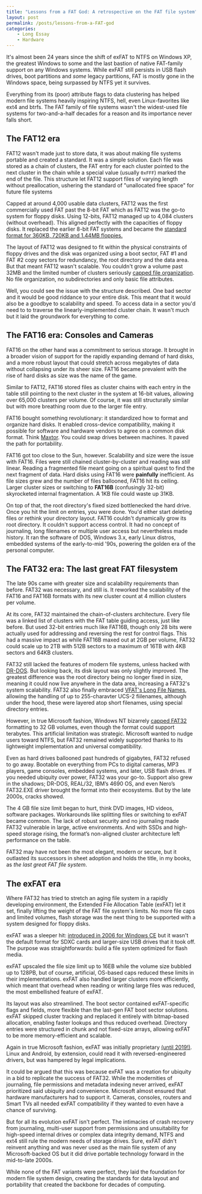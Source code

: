 ```yaml
---
title: "Lessons from a FAT God: A retrospective on the FAT file system"
layout: post
permalink: /posts/lessons-from-a-FAT-god
categories: 
    - Long Essay
    - Hardware
---
```

It's almost been 24 years since the shift of exFAT to NTFS on Windows XP, the greatest Windows to some and the last bastion of native FAT-family support on any Windows systems. While exFAT still persists in USB flash drives, boot partitions and *some* legacy partitions, FAT is mostly gone in the Windows space, being surpassed by NTFS yet it survives.

Everything from its (poor) attribute flags to data clustering has helped modern file systems heavily inspiring NTFS, hell, even Linux-favorites like ext4 and btrfs. The FAT family of file systems wasn't the widest-used file systems for two-and-a-half decades for a reason and its importance never falls short.

## The FAT12 era
FAT12 wasn't made just to store data, it was about making file systems portable and created a standard. It was a simple solution. Each file was stored as a chain of clusters, the FAT entry for each cluster pointed to the next cluster in the chain while a special value (usually `0xFFF`) marked the end of the file. This structure let FAT12 support files of varying length without preallocation, ushering the standard of "unallocated free space" for future file systems

Capped at around 4,000 usable data clusters, FAT12 was the first commercially used FAT past the 8-bit FAT which as FAT12 was the go-to system for floppy disks. Using 12-bits, FAT12 managed up to 4,084 clusters (without overhead). This aligned perfectly with the capacities of floppy disks. It replaced the earlier 8-bit FAT systems and became the [standard format for 360KB, 720KB and 1.44MB floppies.](https://en.wikipedia.org/wiki/Floppy_disk)

The layout of FAT12 was designed to fit within the physical constraints of floppy drives and the disk was organized using a boot sector, FAT #1 and FAT #2 copy sectors for redundancy, the root directory and the data area. But that meant FAT12 wasn't scalable. You couldn't grow a volume past 32MB and the limited number of clusters seriously [capped file organization](https://dankohn.info/projects/PromdiskIII/PCINTERN-chp21.pdf). No file organization, no subdirectories and only basic file attributes.

Well, you could see the issue with the structure described. One bad sector and it would be good riddance to your entire disk. This meant that it would also be a goodbye to scalability and speed. To access data in a sector you'd need to to traverse the linearly-implemented cluster chain. It wasn't much but it laid the groundwork for everything to come.
## The FAT16 era: Consoles and Cameras
FAT16 on the other hand was a commitment to serious storage. It brought in a broader vision of support for the rapidly expanding demand of hard disks, and a more robust layout that could stretch across megabytes of data without collapsing under its sheer size. FAT16 became prevalent with the rise of hard disks as size was the name of the game.

Similar to FAT12, FAT16 stored files as cluster chains with each entry in the table still pointing to the next cluster in the system at 16-bit values, allowing over 65,000 clusters per volume. Of course, it was still structurally similar but with more breathing room due to the larger file entry. 

FAT16 bought something revolutionary: it standardized how to format and organize hard disks. It enabled cross-device compatibility, making it possible for software and hardware vendors to agree on a common disk format. Think [Maxtor](https://alexandrugroza.ro/olddiscdrives/historical-ide-hdd/index.html#:~:text=Western%20Digital%20used%20a%20yellow,WD%20disc:%20fast%20and%20reliable). You could swap drives between machines. It paved the path for portability.

FAT16 got too close to the Sun, however. Scalability and size were the issue with FAT16. Files were still chained cluster-by-cluster and reading was *still* linear. Reading a fragmented file meant going on a spiritual quest to find the next fragment of data. Hard disks using FAT16 were **painfully** inefficient. As file sizes grew and the number of files ballooned, FAT16 hit its ceiling. Larger cluster sizes or switching to **FAT16B** (confusingly 32-bit) skyrocketed internal fragmentation. A 1KB file could waste up 31KB.

On top of that, the root directory's fixed sized bottlenecked the hard drive. Once you hit the limit on entries, you were done. You'd either start deleting files or rethink your directory layout. FAT16 couldn't dynamically grow its root directory. It couldn't support access control. It had no concept of journaling, long filenames or multiple user access but nevertheless made history. It ran the software of DOS, Windows 3.x, early Linux distros, embedded systems of the early-to-mid '90s, powering the golden era of the personal computer. 
## The FAT32 era: The last great FAT filesystem
The late 90s came with greater size and scalability requirements than before. FAT32 was necessary, and still is. It reworked the scalability of the FAT16 and FAT16B formats with its new cluster count at 4 million clusters per volume. 

At its core, FAT32 maintained the chain-of-clusters architecture. Every file was a linked list of clusters with the FAT table guiding access, just like before. But used 32-bit entries much like FAT16B, though only 28 bits were actually used for addressing and reversing the rest for control flags. This had a massive impact as while FAT16B maxed out at 2GB per volume, FAT32 could scale up to 2TB with 512B sectors to a maximum of 16TB with 4KB sectors and 64KB clusters.  

FAT32 still lacked the features of modern file systems, unless hacked with [DR-DOS](https://winworldpc.com/product/dr-dos/7x). But looking back, its disk layout was only slightly improved. The greatest difference was the root directory being no longer fixed in size, meaning it could now live anywhere in the data area, increasing a FAT32's system scalability. FAT32 also finally embraced [VFAT's Long File Names](http://justsolve.archiveteam.org/wiki/VFAT), allowing the handling of up to 255-charavter UCS-2 fiilenames, although under the hood, these were layered atop short filenames, using special directory entries.

However, in true Microsoft fashion, Windows NT bizarrely [capped FAT32](https://learn.microsoft.com/gl-es/previous-versions/windows/desktop/sidebar/system-shell-drive-driveformat) formatting to 32 GB volumes, even though the format could support terabytes. This artificial limitation was strategic. Microsoft wanted to nudge users toward NTFS, but FAT32 remained widely supported thanks to its lightweight implementation and universal compatibility.

Even as hard drives ballooned past hundreds of gigabytes, FAT32 refused to go away.
Bootable on everything from PCs to digital cameras, MP3 players, game consoles, embedded systems, and later, USB flash drives. If you needed ubiquity over power, FAT32 was your go-to. Support also grew in the shadows; DR-DOS, REAL/32, IBM’s 4690 OS, and even Nero’s FAT32.EXE driver brought the format into their ecosystems. But by the late 2000s, cracks showed.

The 4 GB file size limit began to hurt, think DVD images, HD videos, software packages. Workarounds like splitting files or switching to exFAT became common. The lack of robust security and no journaling made FAT32 vulnerable in large, active environments. And with SSDs and high-speed storage rising, the format’s non-aligned cluster architecture left performance on the table.

FAT32 may have not been the most elegant, modern or secure, but it outlasted its successors in sheet adoption and holds the title, in my books, as *the last great FAT file system*.
## The exFAT era
Where FAT32 has tried to stretch an aging file system in a rapidly developing environment, the Extended File Allocation Table (exFAT) let it set, finally lifting the weight of the FAT file system's limits. No more file caps and limited volumes, flash storage was the next thing to be supported with a system designed for floppy disks.

exFAT was a sleeper hit: [introduced in 2006 for Windows CE](https://learn.microsoft.com/en-us/windows/win32/fileio/exfat-specification) but it wasn't the default format for SDXC cards and larger-size USB drives that it took off. The purpose was straightforwards: build a file system optimized for flash media.

exFAT upscaled the file size limit up to 16EB while the volume size bubbled up to 128PB, but of course, artificial, OS-based caps reduced these limits in their implementations. exFAT also handled larger clusters more efficiently, which meant that overhead when reading or writing large files was reduced, the most embellished feature of exFAT.

Its layout was also streamlined. The boot sector contained exFAT-specific flags and fields, more flexible than the last-gen FAT boot sector solutions. exFAT skipped cluster tracking and replaced it entirely with bitmap-based allocation, enabling faster lookups and thus reduced overhead. Directory entries were structured in chunk and not fixed-size arrays, allowing exFAT to be more memory-efficient and scalable.

Again in true Microsoft fashion, exFAT was initially proprietary [(until 2019!)](https://opensource.microsoft.com/blog/2019/08/28/exfat-linux-kernel/). Linux and Android, by extension, could read it with reversed-engineered drivers, but was hampered by legal implications. 

It could be argued that this was because exFAT was a creation for ubiquity in a bid to replicate the success of FAT32. While the modernities of journaling, file permissions and metadata indexing never arrived, exFAT prioritized said ubiquity and convenience. Microsoft almost ensured that hardware manufacturers had to support it. Cameras, consoles, routers and Smart TVs all needed exFAT compatibility if they wanted to even have a chance of surviving. 

But for all its evolution exFAT isn't perfect. The intimacies of crash recovery from journaling, multi-user support from permissions and unsuitability for high-speed internal drives or complex data integrity demand, NTFS and ext4 still rule the modern needs of storage drives. Sure, exFAT didn't reinvent anything and was never used as the main file system of any Microsoft-backed OS but it did drive portable technology forward in the mid-to-late 2000s.

While none of the FAT variants were perfect, they laid the foundation for modern file system design, creating the standards for data layout and portability that created the backbone for decades of computing. 
